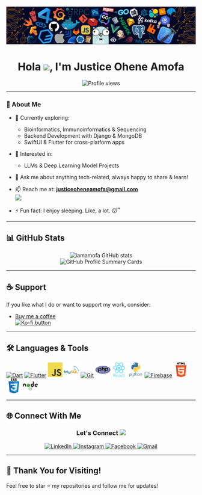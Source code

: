 ![Header](header.png)

<h1 align="center"> Hola <img src="https://raw.githubusercontent.com/MartinHeinz/MartinHeinz/master/wave.gif" width="30px">, I'm Justice Ohene Amofa </h1>

<p align="center">
  <img src="https://komarev.com/ghpvc/?username=Joamofa1&style=plastic&label=PROFILE+VIEWS" alt="Profile views">
</p>

---

### 🚀 About Me

- 🌱 Currently exploring:
  - Bioinformatics, Immunoinformatics & Sequencing
  - Backend Development with Django & MongoDB
  - SwiftUI & Flutter for cross-platform apps

- 🤖 Interested in:
  - LLMs & Deep Learning Model Projects

- 💬 Ask me about anything tech-related, always happy to share & learn!

- 📫 Reach me at: **justiceoheneamofa@gmail.com**  
  <a href="https://gifyu.com/image/Zy2f"><img src="https://github.com/milaan9/milaan9/blob/main/Handshake.gif" width="60"></a>

- ⚡ Fun fact: I enjoy sleeping. Like, a lot. 😴

---

## 📊 GitHub Stats

<p align="center">
  <img src="https://github-readme-stats.vercel.app/api?username=iamamofa&show_icons=true&theme=nightowl" alt="iamamofa GitHub stats" />
  <br>
  <img src="http://github-profile-summary-cards.vercel.app/api/cards/profile-details?username=iamamofa&theme=monokai" alt="GitHub Profile Summary Cards" />
</p>

---

## ☕ Support

If you like what I do or want to support my work, consider:

- [Buy me a coffee](https://ko-fi.com/justiceoheneamofa)  
  <a href="https://ko-fi.com/justiceoheneamofa"><img src="https://www.ko-fi.com/img/githubbutton_sm.svg" alt="Ko-fi button" /></a>

---

## 🛠️ Languages & Tools

<p align="left">
  <a href="https://dart.dev" target="_blank"><img src="https://www.vectorlogo.zone/logos/dartlang/dartlang-icon.svg" width="40" height="40" alt="Dart"/></a>
  <a href="https://flutter.dev" target="_blank"><img src="https://www.vectorlogo.zone/logos/flutterio/flutterio-icon.svg" width="40" height="40" alt="Flutter"/></a>
  <a href="https://developer.mozilla.org/en-US/docs/Web/JavaScript" target="_blank"><img src="https://raw.githubusercontent.com/devicons/devicon/master/icons/javascript/javascript-original.svg" width="40" height="40" alt="JavaScript"/></a>
  <a href="https://www.mysql.com/" target="_blank"><img src="https://raw.githubusercontent.com/devicons/devicon/master/icons/mysql/mysql-original-wordmark.svg" width="40" height="40" alt="MySQL"/></a>
  <a href="https://git-scm.com/" target="_blank"><img src="https://www.vectorlogo.zone/logos/git-scm/git-scm-icon.svg" width="40" height="40" alt="Git"/></a>
  <a href="https://www.php.net" target="_blank"><img src="https://raw.githubusercontent.com/devicons/devicon/master/icons/php/php-original.svg" width="40" height="40" alt="PHP"/></a>
  <a href="https://reactjs.org/" target="_blank"><img src="https://raw.githubusercontent.com/devicons/devicon/master/icons/react/react-original-wordmark.svg" width="40" height="40" alt="React"/></a>
  <a href="https://www.python.org/" target="_blank"><img src="https://raw.githubusercontent.com/devicons/devicon/master/icons/python/python-original-wordmark.svg" width="40" height="40" alt="Python"/></a>
  <a href="https://firebase.google.com/" target="_blank"><img src="https://www.vectorlogo.zone/logos/firebase/firebase-icon.svg" width="40" height="40" alt="Firebase"/></a>
  <a href="https://www.w3.org/html/" target="_blank"><img src="https://raw.githubusercontent.com/devicons/devicon/master/icons/html5/html5-original-wordmark.svg" width="40" height="40" alt="HTML5"/></a>
  <a href="https://www.w3schools.com/css/" target="_blank"><img src="https://raw.githubusercontent.com/devicons/devicon/master/icons/css3/css3-original-wordmark.svg" width="40" height="40" alt="CSS3"/></a>
  <a href="https://nodejs.org" target="_blank"><img src="https://raw.githubusercontent.com/devicons/devicon/master/icons/nodejs/nodejs-original-wordmark.svg" width="40" height="40" alt="NodeJS"/></a>
</p>

---

## 🌐 Connect With Me

<div align="center">
  <h3>Let's Connect <img src="https://github.com/milaan9/milaan9/blob/main/Handshake.gif" width="60"></h3>
  <p>
    <a href="https://www.linkedin.com/in/justice-ohene-amofa-349b44173/" target="_blank">
      <img src="https://github.com/TheDudeThatCode/TheDudeThatCode/blob/master/Assets/Linkedin.svg" alt="LinkedIn" width="25px" />
    </a>
    <a href="https://www.instagram.com/i_am_amofa/" target="_blank">
      <img src="https://github.com/TheDudeThatCode/TheDudeThatCode/blob/master/Assets/Instagram.svg" alt="Instagram" width="25px" />
    </a>
    <a href="https://www.facebook.com/marshal.just/" target="_blank">
      <img src="https://upload.wikimedia.org/wikipedia/commons/5/51/Facebook_f_logo_%282019%29.svg" alt="Facebook" width="25px" />
    </a>
    <a href="mailto:justiceoheneamofa@gmail.com" target="_blank">
      <img src="https://github.com/TheDudeThatCode/TheDudeThatCode/blob/master/Assets/Gmail.svg" alt="Gmail" width="25px" />
    </a>
  </p>
</div>

---

## 🙏 Thank You for Visiting!

Feel free to star ⭐️ my repositories and follow me for updates!


